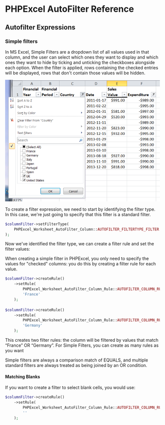# PHPExcel AutoFilter Reference 


## Autofilter Expressions

### Simple filters

In MS Excel, Simple Filters are a dropdown list of all values used in that column, and the user can select which ones they want to display and which ones they want to hide by ticking and unticking the checkboxes alongside each option. When the filter is applied, rows containing the checked entries will be displayed, rows that don't contain those values will be hidden.

![04-01-simple-autofilter.png](images/04-01-simple-autofilter.png "")

To create a filter expression, we need to start by identifying the filter type. In this case, we're just going to specify that this filter is a standard filter.

```php
$columnFilter->setFilterType(
    PHPExcel_Worksheet_AutoFilter_Column::AUTOFILTER_FILTERTYPE_FILTER
);
```

Now we've identified the filter type, we can create a filter rule and set the filter values:

When creating a simple filter in PHPExcel, you only need to specify the values for "checked" columns: you do this by creating a filter rule for each value.

```php
$columnFilter->createRule()
    ->setRule(
        PHPExcel_Worksheet_AutoFilter_Column_Rule::AUTOFILTER_COLUMN_RULE_EQUAL,
        'France'
    );

$columnFilter->createRule()
    ->setRule(
        PHPExcel_Worksheet_AutoFilter_Column_Rule::AUTOFILTER_COLUMN_RULE_EQUAL,
        'Germany'
    );
```

This creates two filter rules: the column will be filtered by values that match “France” OR “Germany”. For Simple Filters, you can create as many rules as you want

Simple filters are always a comparison match of EQUALS, and multiple standard filters are always treated as being joined by an OR condition.

#### Matching Blanks

If you want to create a filter to select blank cells, you would use:

```php
$columnFilter->createRule()
    ->setRule(
        PHPExcel_Worksheet_AutoFilter_Column_Rule::AUTOFILTER_COLUMN_RULE_EQUAL,
        ''
    );
```
